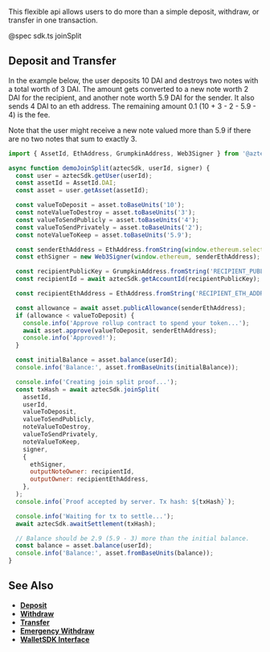This flexible api allows users to do more than a simple deposit, withdraw, or transfer in one transaction.

@spec sdk.ts joinSplit

## Deposit and Transfer

In the example below, the user deposits 10 DAI and destroys two notes with a total worth of 3 DAI. The amount gets converted to a new note worth 2 DAI for the recipient, and another note worth 5.9 DAI for the sender. It also sends 4 DAI to an eth address. The remaining amount 0.1 (10 + 3 - 2 - 5.9 - 4) is the fee.

Note that the user might receive a new note valued more than 5.9 if there are no two notes that sum to exactly 3.

```js
import { AssetId, EthAddress, GrumpkinAddress, Web3Signer } from '@aztec/sdk';

async function demoJoinSplit(aztecSdk, userId, signer) {
  const user = aztecSdk.getUser(userId);
  const assetId = AssetId.DAI;
  const asset = user.getAsset(assetId);

  const valueToDeposit = asset.toBaseUnits('10');
  const noteValueToDestroy = asset.toBaseUnits('3');
  const valueToSendPublicly = asset.toBaseUnits('4');
  const valueToSendPrivately = asset.toBaseUnits('2');
  const noteValueToKeep = asset.toBaseUnits('5.9');

  const senderEthAddress = EthAddress.fromString(window.ethereum.selectedAddress);
  const ethSigner = new Web3Signer(window.ethereum, senderEthAddress);

  const recipientPublicKey = GrumpkinAddress.fromString('RECIPIENT_PUBLIC_KEY');
  const recipientId = await aztecSdk.getAccountId(recipientPublicKey);

  const recipientEthAddress = EthAddress.fromString('RECIPIENT_ETH_ADDRESS');

  const allowance = await asset.publicAllowance(senderEthAddress);
  if (allowance < valueToDeposit) {
    console.info('Approve rollup contract to spend your token...');
    await asset.approve(valueToDeposit, senderEthAddress);
    console.info('Approved!');
  }

  const initialBalance = asset.balance(userId);
  console.info('Balance:', asset.fromBaseUnits(initialBalance));

  console.info('Creating join split proof...');
  const txHash = await aztecSdk.joinSplit(
    assetId,
    userId,
    valueToDeposit,
    valueToSendPublicly,
    noteValueToDestroy,
    valueToSendPrivately,
    noteValueToKeep,
    signer,
    {
      ethSigner,
      outputNoteOwner: recipientId,
      outputOwner: recipientEthAddress,
    },
  );
  console.info(`Proof accepted by server. Tx hash: ${txHash}`);

  console.info('Waiting for tx to settle...');
  await aztecSdk.awaitSettlement(txHash);

  // Balance should be 2.9 (5.9 - 3) more than the initial balance.
  const balance = asset.balance(userId);
  console.info('Balance:', asset.fromBaseUnits(balance));
}
```

## See Also

- **[Deposit](/#/ERC20%20Tokens/withdraw)**
- **[Withdraw](/#/ERC20%20Tokens/withdraw)**
- **[Transfer](/#/ERC20%20Tokens/transfer)**
- **[Emergency Withdraw](/#/ERC20%20Tokens/emergencyWithdraw)**
- **[WalletSDK Interface](/#/Types/WalletSdk)**
